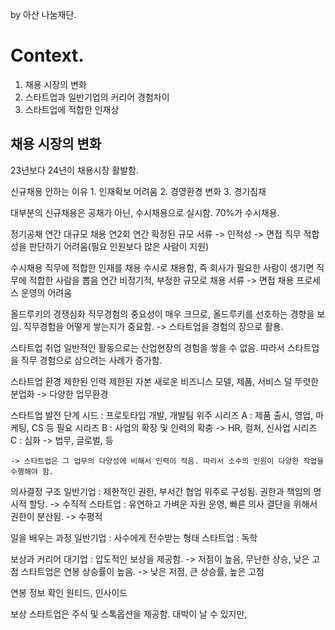
by 아산 나눔재단.

# Context.

1. 채용 시장의 변화
2. 스타트업과 일반기업의 커리어 경험차이
3. 스타트업에 적합한 인재상

## 채용 시장의 변화

23년보다 24년이 채용시장 활발함.

신규채용 안하는 이유 
	1. 인재확보 어려움
	2. 경영환경 변화
	3. 경기침채

대부분의 신규채용은 공채가 아닌, 수시채용으로 실시함. 70%가 수시채용.

정기공채
	연간 대규모 채용
	연2회
	연간 확정된 규모
	서류 -> 인적성 -> 면접
	직무 적합성을 판단하기 어려움(필요 인원보다 많은 사람이 지원)

수시채용
	직무에 적합한 인재를 채용
	수시로 채용함, 즉 회사가 필요한 사람이 생기면 직무에 적합한 사람을 뽑음
	연간 비정기적, 부정한 규모로 채용
	서류 -> 면접
	채용 프로세스 운영의 어려움

올드루키의 경쟁심화
	직무경험의 중요성이 매우 크므로, 올드루키를 선호하는 경향을 보임.
	직무경험을 어떻게 쌓는지가 중요함. -> 스타트업을 경험의 장으로 활용.

스타트업 취업
	일반적인 활동으로는 산업현장의 경험을 쌓을 수 없음.
	따라서 스타트업을 직무 경험으로 삼으려는 사례가 증가함.

스타트업 환경
	제한된 인력
	제한된 자본
	새로운 비즈니스 모델, 제품, 서비스
	덜 뚜렷한 분업화 -> 다양한 업무환경

스타트업 발전 단계
	시드 : 프로토타입 개발, 개발팀 위주
	시리즈 A : 제품 출시, 영업, 마케팅, CS 등 필요
	시리즈 B : 사업의 확장 및 인력의 확충 -> HR, 컬처, 신사업
	시리즈 C : 심화 -> 법무, 글로벌, 등
	
	-> 스타트업은 그 업무의 다양성에 비해서 인력이 적음. 따라서 소수의 인원이 다양한 작업을 수행해야 함.

의사결정 구조
	일반기업 : 제한적인 권한, 부서간 협업 위주로 구성됨. 권한과 책임의 명시적 할당. -> 수직적
	스타트업 : 유연하고 가벼운 자원 운영, 빠른 의사 결단을 위해서 권한이 분산됨. -> 수평적

일을 배우는 과정
	일반기업 : 사수에게 전수받는 형태
	스타트업 : 독학

보상과 커리어
	대기업 : 압도적인 보상을 제공함. -> 저점이 높음, 무난한 상승, 낮은 고점
	스타트업은 연봉 상승률이 높음. -> 낮은 저점, 큰 상승률, 높은 고점

연봉 정보 확인
	원티드, 인사이드

보상
	스타트업은 주식 및 스톡옵션을 제공함.
	대박이 날 수 있지만, 

